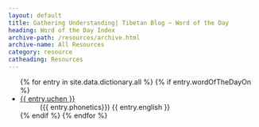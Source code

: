 ```yaml
---
layout: default
title: Gathering Understanding| Tibetan Blog ~ Word of the Day
heading: Word of the Day Index
archive-path: /resources/archive.html
archive-name: All Resources
category: resource
catheading: Resources
---
```

<ul>
{% for entry in site.data.dictionary.all %}
{% if entry.wordOfTheDayOn %}
  <li data-scheduled-date="{{entry.wordOfTheDayOn}}">
    <dt lang="bo"><a name="{{entry.wordOfTheDayOn}}" href="{{site.baseurl}}/resource/dictionary/index.html#{{ entry.wylie | append: '.'}}">{{ entry.uchen }}</a></dt>
    <dd>({{ entry.phonetics}}) {{ entry.english }}</dd>
    <span class="tb" style="display:none;">Schedule date: {{entry.wordOfTheDayOn}}<br><a href="https://twitter.com/share" class="twitter-share-button" data-url="javascript:encodeURIComponent({{site.baseurl}}resource/dictionary/index.html#{{ entry.wylie | append: '.'}})" data-text="Tibetan Word of the Day {{ entry.uchen }} ({{ entry.phonetics}}) {{ entry.english }} {{site.baseurl}}/resource/dictionary/index.html#{{ entry.wylie | append: '.'}}" data-size="large" data-hashtags="wotd,tibetan">Tweet</a></span>
  </li>
{% endif %}
{% endfor %}
</ul>

<script>!function(d,s,id){var js,fjs=d.getElementsByTagName(s)[0],p=/^http:/.test(d.location)?'http':'https';if(!d.getElementById(id)){js=d.createElement(s);js.id=id;js.src=p+'://platform.twitter.com/widgets.js';fjs.parentNode.insertBefore(js,fjs);}}(document, 'script', 'twitter-wjs');</script>

<script src="{{site.baseurl}}/js/lib/jquery-1.11.2.js"></script>
<script>
function GetURLParameter(sParam)
{
    var sPageURL = window.location.search.substring(1);
    var sURLVariables = sPageURL.split('&');
    for (var i = 0; i < sURLVariables.length; i++)
    {
        var sParameterName = sURLVariables[i].split('=');
        if (sParameterName[0] == sParam)
        {
            return sParameterName[1];
        }
    }
}
var isme = GetURLParameter("leanne");
if (isme) {
  $("li span.tb").show();
}
</script>
